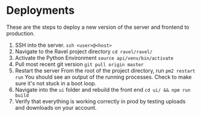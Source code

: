 Deployments
===========

These are the steps to deploy a new version of the server and frontend to production.

1. SSH into the server.
   `ssh <user>@<host>`
2. Navigate to the Ravel project directory
   `cd ravel/ravel/`
3. Activate the Python Environment
   `source api/venv/bin/activate`
4. Pull most recent git version
   `git pull origin master`
5. Restart the server
   From the root of the project directory, run
   `pm2 restart run`
   You should see an output of the running processes. Check to make sure it's not stuck in a boot loop.
6. Navigate into the `ui` folder and rebuild the front end
   `cd ui/ && npm run build`
7. Verify that everything is working correctly in prod by testing uploads
   and downloads on your account.
